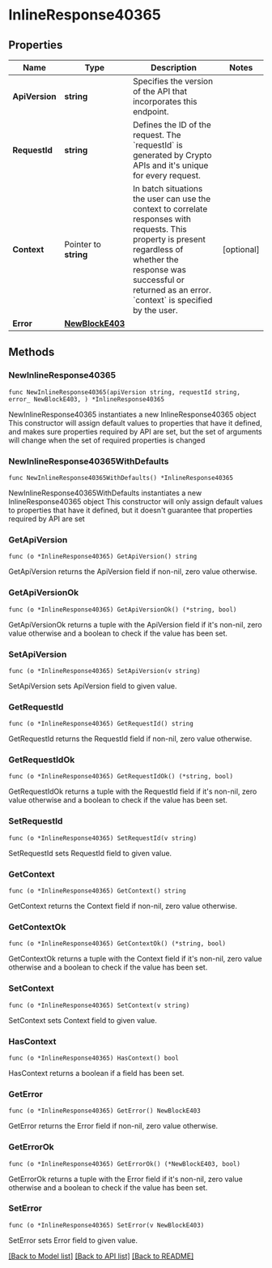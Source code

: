 # InlineResponse40365

## Properties

Name | Type | Description | Notes
------------ | ------------- | ------------- | -------------
**ApiVersion** | **string** | Specifies the version of the API that incorporates this endpoint. | 
**RequestId** | **string** | Defines the ID of the request. The &#x60;requestId&#x60; is generated by Crypto APIs and it&#39;s unique for every request. | 
**Context** | Pointer to **string** | In batch situations the user can use the context to correlate responses with requests. This property is present regardless of whether the response was successful or returned as an error. &#x60;context&#x60; is specified by the user. | [optional] 
**Error** | [**NewBlockE403**](NewBlockE403.md) |  | 

## Methods

### NewInlineResponse40365

`func NewInlineResponse40365(apiVersion string, requestId string, error_ NewBlockE403, ) *InlineResponse40365`

NewInlineResponse40365 instantiates a new InlineResponse40365 object
This constructor will assign default values to properties that have it defined,
and makes sure properties required by API are set, but the set of arguments
will change when the set of required properties is changed

### NewInlineResponse40365WithDefaults

`func NewInlineResponse40365WithDefaults() *InlineResponse40365`

NewInlineResponse40365WithDefaults instantiates a new InlineResponse40365 object
This constructor will only assign default values to properties that have it defined,
but it doesn't guarantee that properties required by API are set

### GetApiVersion

`func (o *InlineResponse40365) GetApiVersion() string`

GetApiVersion returns the ApiVersion field if non-nil, zero value otherwise.

### GetApiVersionOk

`func (o *InlineResponse40365) GetApiVersionOk() (*string, bool)`

GetApiVersionOk returns a tuple with the ApiVersion field if it's non-nil, zero value otherwise
and a boolean to check if the value has been set.

### SetApiVersion

`func (o *InlineResponse40365) SetApiVersion(v string)`

SetApiVersion sets ApiVersion field to given value.


### GetRequestId

`func (o *InlineResponse40365) GetRequestId() string`

GetRequestId returns the RequestId field if non-nil, zero value otherwise.

### GetRequestIdOk

`func (o *InlineResponse40365) GetRequestIdOk() (*string, bool)`

GetRequestIdOk returns a tuple with the RequestId field if it's non-nil, zero value otherwise
and a boolean to check if the value has been set.

### SetRequestId

`func (o *InlineResponse40365) SetRequestId(v string)`

SetRequestId sets RequestId field to given value.


### GetContext

`func (o *InlineResponse40365) GetContext() string`

GetContext returns the Context field if non-nil, zero value otherwise.

### GetContextOk

`func (o *InlineResponse40365) GetContextOk() (*string, bool)`

GetContextOk returns a tuple with the Context field if it's non-nil, zero value otherwise
and a boolean to check if the value has been set.

### SetContext

`func (o *InlineResponse40365) SetContext(v string)`

SetContext sets Context field to given value.

### HasContext

`func (o *InlineResponse40365) HasContext() bool`

HasContext returns a boolean if a field has been set.

### GetError

`func (o *InlineResponse40365) GetError() NewBlockE403`

GetError returns the Error field if non-nil, zero value otherwise.

### GetErrorOk

`func (o *InlineResponse40365) GetErrorOk() (*NewBlockE403, bool)`

GetErrorOk returns a tuple with the Error field if it's non-nil, zero value otherwise
and a boolean to check if the value has been set.

### SetError

`func (o *InlineResponse40365) SetError(v NewBlockE403)`

SetError sets Error field to given value.



[[Back to Model list]](../README.md#documentation-for-models) [[Back to API list]](../README.md#documentation-for-api-endpoints) [[Back to README]](../README.md)


